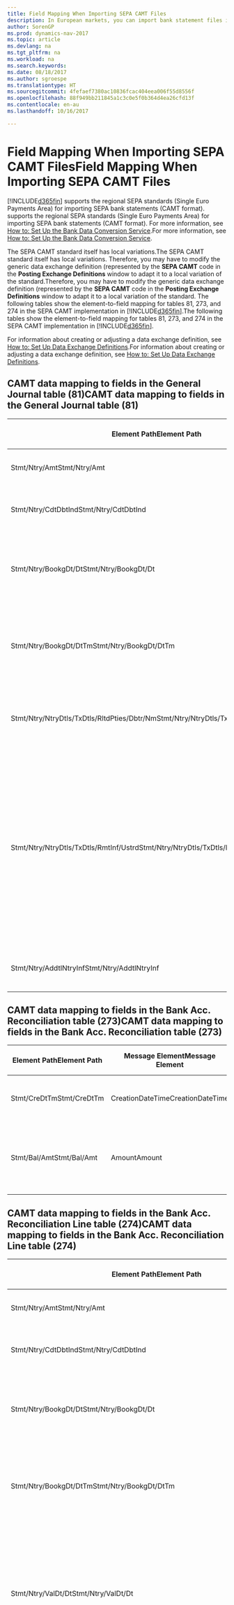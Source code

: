 ```yaml
---
title: Field Mapping When Importing SEPA CAMT Files
description: In European markets, you can import bank statement files in the regional SEPA standards (Single Euro Payments Area).
author: SorenGP
ms.prod: dynamics-nav-2017
ms.topic: article
ms.devlang: na
ms.tgt_pltfrm: na
ms.workload: na
ms.search.keywords: 
ms.date: 08/18/2017
ms.author: sgroespe
ms.translationtype: HT
ms.sourcegitcommit: 4fefaef7380ac10836fcac404eea006f55d8556f
ms.openlocfilehash: 88f949bb211845a1c3c0e5f0b364d4ea26cfd13f
ms.contentlocale: en-au
ms.lasthandoff: 10/16/2017

---
```

# <a name="field-mapping-when-importing-sepa-camt-files"></a><span data-ttu-id="afda4-103">Field Mapping When Importing SEPA CAMT Files</span><span class="sxs-lookup"><span data-stu-id="afda4-103">Field Mapping When Importing SEPA CAMT Files</span></span>
[!INCLUDE[d365fin](includes/d365fin_md.md)]<span data-ttu-id="afda4-104"> supports the regional SEPA standards (Single Euro Payments Area) for importing SEPA bank statements (CAMT format).</span><span class="sxs-lookup"><span data-stu-id="afda4-104"> supports the regional SEPA standards (Single Euro Payments Area) for importing SEPA bank statements (CAMT format).</span></span> <span data-ttu-id="afda4-105">For more information, see [How to: Set Up the Bank Data Conversion Service](bank-how-setup-bank-data-conversion-service.md).</span><span class="sxs-lookup"><span data-stu-id="afda4-105">For more information, see [How to: Set Up the Bank Data Conversion Service](bank-how-setup-bank-data-conversion-service.md).</span></span>  

 <span data-ttu-id="afda4-106">The SEPA CAMT standard itself has local variations.</span><span class="sxs-lookup"><span data-stu-id="afda4-106">The SEPA CAMT standard itself has local variations.</span></span> <span data-ttu-id="afda4-107">Therefore, you may have to modify the generic data exchange definition (represented by the **SEPA CAMT** code in the **Posting Exchange Definitions** window to adapt it to a local variation of the standard.</span><span class="sxs-lookup"><span data-stu-id="afda4-107">Therefore, you may have to modify the generic data exchange definition (represented by the **SEPA CAMT** code in the **Posting Exchange Definitions** window to adapt it to a local variation of the standard.</span></span> <span data-ttu-id="afda4-108">The following tables show the element-to-field mapping for tables 81, 273, and 274 in the SEPA CAMT implementation in [!INCLUDE[d365fin](includes/d365fin_md.md)].</span><span class="sxs-lookup"><span data-stu-id="afda4-108">The following tables show the element-to-field mapping for tables 81, 273, and 274 in the SEPA CAMT implementation in [!INCLUDE[d365fin](includes/d365fin_md.md)].</span></span>  

 <span data-ttu-id="afda4-109">For information about creating or adjusting a data exchange definition, see [How to: Set Up Data Exchange Definitions](across-how-to-set-up-data-exchange-definitions.md).</span><span class="sxs-lookup"><span data-stu-id="afda4-109">For information about creating or adjusting a data exchange definition, see [How to: Set Up Data Exchange Definitions](across-how-to-set-up-data-exchange-definitions.md).</span></span>  

## <a name="camt-data-mapping-to-fields-in-the-general-journal-table-81"></a><span data-ttu-id="afda4-110">CAMT data mapping to fields in the General Journal table (81)</span><span class="sxs-lookup"><span data-stu-id="afda4-110">CAMT data mapping to fields in the General Journal table (81)</span></span>  

|<span data-ttu-id="afda4-111">Element Path</span><span class="sxs-lookup"><span data-stu-id="afda4-111">Element Path</span></span>|<span data-ttu-id="afda4-112">Message Element</span><span class="sxs-lookup"><span data-stu-id="afda4-112">Message Element</span></span>|<span data-ttu-id="afda4-113">Data Type</span><span class="sxs-lookup"><span data-stu-id="afda4-113">Data Type</span></span>|<span data-ttu-id="afda4-114">Description</span><span class="sxs-lookup"><span data-stu-id="afda4-114">Description</span></span>|<span data-ttu-id="afda4-115">Negative-Sign Identifier</span><span class="sxs-lookup"><span data-stu-id="afda4-115">Negative-Sign Identifier</span></span>|<span data-ttu-id="afda4-116">Field No.</span><span class="sxs-lookup"><span data-stu-id="afda4-116">Field No.</span></span>|<span data-ttu-id="afda4-117">Field Name</span><span class="sxs-lookup"><span data-stu-id="afda4-117">Field Name</span></span>|  
|------------------|---------------------|---------------|-----------------|-------------------------------|---------------|----------------|  
|<span data-ttu-id="afda4-118">Stmt/Ntry/Amt</span><span class="sxs-lookup"><span data-stu-id="afda4-118">Stmt/Ntry/Amt</span></span>|<span data-ttu-id="afda4-119">Amount</span><span class="sxs-lookup"><span data-stu-id="afda4-119">Amount</span></span>|<span data-ttu-id="afda4-120">Decimal</span><span class="sxs-lookup"><span data-stu-id="afda4-120">Decimal</span></span>|<span data-ttu-id="afda4-121">The amount of money in the cash entry</span><span class="sxs-lookup"><span data-stu-id="afda4-121">The amount of money in the cash entry</span></span>||<span data-ttu-id="afda4-122">13</span><span class="sxs-lookup"><span data-stu-id="afda4-122">13</span></span>|<span data-ttu-id="afda4-123">Amount</span><span class="sxs-lookup"><span data-stu-id="afda4-123">Amount</span></span>|  
|<span data-ttu-id="afda4-124">Stmt/Ntry/CdtDbtInd</span><span class="sxs-lookup"><span data-stu-id="afda4-124">Stmt/Ntry/CdtDbtInd</span></span>|<span data-ttu-id="afda4-125">CreditDebitIndicator</span><span class="sxs-lookup"><span data-stu-id="afda4-125">CreditDebitIndicator</span></span>|<span data-ttu-id="afda4-126">Text</span><span class="sxs-lookup"><span data-stu-id="afda4-126">Text</span></span>|<span data-ttu-id="afda4-127">Indicates whether the entry is a credit or a debit entry</span><span class="sxs-lookup"><span data-stu-id="afda4-127">Indicates whether the entry is a credit or a debit entry</span></span>|<span data-ttu-id="afda4-128">DBIT</span><span class="sxs-lookup"><span data-stu-id="afda4-128">DBIT</span></span>|<span data-ttu-id="afda4-129">13</span><span class="sxs-lookup"><span data-stu-id="afda4-129">13</span></span>|<span data-ttu-id="afda4-130">Amount</span><span class="sxs-lookup"><span data-stu-id="afda4-130">Amount</span></span>|  
|<span data-ttu-id="afda4-131">Stmt/Ntry/BookgDt/Dt</span><span class="sxs-lookup"><span data-stu-id="afda4-131">Stmt/Ntry/BookgDt/Dt</span></span>|<span data-ttu-id="afda4-132">Date</span><span class="sxs-lookup"><span data-stu-id="afda4-132">Date</span></span>|<span data-ttu-id="afda4-133">Date</span><span class="sxs-lookup"><span data-stu-id="afda4-133">Date</span></span>|<span data-ttu-id="afda4-134">The date when an entry is posted to an account on the account servicer's books</span><span class="sxs-lookup"><span data-stu-id="afda4-134">The date when an entry is posted to an account on the account servicer's books</span></span>||<span data-ttu-id="afda4-135">5</span><span class="sxs-lookup"><span data-stu-id="afda4-135">5</span></span>|<span data-ttu-id="afda4-136">Posting Date</span><span class="sxs-lookup"><span data-stu-id="afda4-136">Posting Date</span></span>|  
|<span data-ttu-id="afda4-137">Stmt/Ntry/BookgDt/DtTm</span><span class="sxs-lookup"><span data-stu-id="afda4-137">Stmt/Ntry/BookgDt/DtTm</span></span>|<span data-ttu-id="afda4-138">DateTime</span><span class="sxs-lookup"><span data-stu-id="afda4-138">DateTime</span></span>|<span data-ttu-id="afda4-139">DateTime</span><span class="sxs-lookup"><span data-stu-id="afda4-139">DateTime</span></span>|<span data-ttu-id="afda4-140">The date and time when an entry is posted to an account on the account servicer's books</span><span class="sxs-lookup"><span data-stu-id="afda4-140">The date and time when an entry is posted to an account on the account servicer's books</span></span>||<span data-ttu-id="afda4-141">5</span><span class="sxs-lookup"><span data-stu-id="afda4-141">5</span></span>|<span data-ttu-id="afda4-142">Posting Date</span><span class="sxs-lookup"><span data-stu-id="afda4-142">Posting Date</span></span>|  
|<span data-ttu-id="afda4-143">Stmt/Ntry/NtryDtls/TxDtls/RltdPties/Dbtr/Nm</span><span class="sxs-lookup"><span data-stu-id="afda4-143">Stmt/Ntry/NtryDtls/TxDtls/RltdPties/Dbtr/Nm</span></span>|<span data-ttu-id="afda4-144">Name</span><span class="sxs-lookup"><span data-stu-id="afda4-144">Name</span></span>|<span data-ttu-id="afda4-145">Text</span><span class="sxs-lookup"><span data-stu-id="afda4-145">Text</span></span>|<span data-ttu-id="afda4-146">The name of the party that owes an amount of money to the (ultimate) creditor</span><span class="sxs-lookup"><span data-stu-id="afda4-146">The name of the party that owes an amount of money to the (ultimate) creditor</span></span>||<span data-ttu-id="afda4-147">1221</span><span class="sxs-lookup"><span data-stu-id="afda4-147">1221</span></span>|<span data-ttu-id="afda4-148">Payer Information</span><span class="sxs-lookup"><span data-stu-id="afda4-148">Payer Information</span></span>|  
|<span data-ttu-id="afda4-149">Stmt/Ntry/NtryDtls/TxDtls/RmtInf/Ustrd</span><span class="sxs-lookup"><span data-stu-id="afda4-149">Stmt/Ntry/NtryDtls/TxDtls/RmtInf/Ustrd</span></span>|<span data-ttu-id="afda4-150">Unstructured</span><span class="sxs-lookup"><span data-stu-id="afda4-150">Unstructured</span></span>|<span data-ttu-id="afda4-151">Text</span><span class="sxs-lookup"><span data-stu-id="afda4-151">Text</span></span>|<span data-ttu-id="afda4-152">Information supplied to enable the matching/reconciliation of an entry with the items that the payment is intended to settle, such as commercial invoices in an accounts-receivable system, in an unstructured form</span><span class="sxs-lookup"><span data-stu-id="afda4-152">Information supplied to enable the matching/reconciliation of an entry with the items that the payment is intended to settle, such as commercial invoices in an accounts-receivable system, in an unstructured form</span></span>||<span data-ttu-id="afda4-153">8</span><span class="sxs-lookup"><span data-stu-id="afda4-153">8</span></span>|<span data-ttu-id="afda4-154">Description</span><span class="sxs-lookup"><span data-stu-id="afda4-154">Description</span></span>|  
|<span data-ttu-id="afda4-155">Stmt/Ntry/AddtlNtryInf</span><span class="sxs-lookup"><span data-stu-id="afda4-155">Stmt/Ntry/AddtlNtryInf</span></span>|<span data-ttu-id="afda4-156">AdditionalEntryInformation</span><span class="sxs-lookup"><span data-stu-id="afda4-156">AdditionalEntryInformation</span></span>|<span data-ttu-id="afda4-157">Text</span><span class="sxs-lookup"><span data-stu-id="afda4-157">Text</span></span>|<span data-ttu-id="afda4-158">Additional information about the entry</span><span class="sxs-lookup"><span data-stu-id="afda4-158">Additional information about the entry</span></span>||<span data-ttu-id="afda4-159">1222</span><span class="sxs-lookup"><span data-stu-id="afda4-159">1222</span></span>|<span data-ttu-id="afda4-160">Transaction Information</span><span class="sxs-lookup"><span data-stu-id="afda4-160">Transaction Information</span></span>|  

## <a name="camt-data-mapping-to-fields-in-the-bank-acc-reconciliation-table-273"></a><span data-ttu-id="afda4-161">CAMT data mapping to fields in the Bank Acc. Reconciliation table (273)</span><span class="sxs-lookup"><span data-stu-id="afda4-161">CAMT data mapping to fields in the Bank Acc. Reconciliation table (273)</span></span>  

|<span data-ttu-id="afda4-162">Element Path</span><span class="sxs-lookup"><span data-stu-id="afda4-162">Element Path</span></span>|<span data-ttu-id="afda4-163">Message Element</span><span class="sxs-lookup"><span data-stu-id="afda4-163">Message Element</span></span>|<span data-ttu-id="afda4-164">Data Type</span><span class="sxs-lookup"><span data-stu-id="afda4-164">Data Type</span></span>|<span data-ttu-id="afda4-165">Description</span><span class="sxs-lookup"><span data-stu-id="afda4-165">Description</span></span>|<span data-ttu-id="afda4-166">Negative-Sign Identifier</span><span class="sxs-lookup"><span data-stu-id="afda4-166">Negative-Sign Identifier</span></span>|<span data-ttu-id="afda4-167">Field No.</span><span class="sxs-lookup"><span data-stu-id="afda4-167">Field No.</span></span>|<span data-ttu-id="afda4-168">Field Name</span><span class="sxs-lookup"><span data-stu-id="afda4-168">Field Name</span></span>|  
|------------------|---------------------|---------------|-----------------|-------------------------------|---------------|----------------|  
|<span data-ttu-id="afda4-169">Stmt/CreDtTm</span><span class="sxs-lookup"><span data-stu-id="afda4-169">Stmt/CreDtTm</span></span>|<span data-ttu-id="afda4-170">CreationDateTime</span><span class="sxs-lookup"><span data-stu-id="afda4-170">CreationDateTime</span></span>|<span data-ttu-id="afda4-171">Date</span><span class="sxs-lookup"><span data-stu-id="afda4-171">Date</span></span>|<span data-ttu-id="afda4-172">The date and time when the message was created</span><span class="sxs-lookup"><span data-stu-id="afda4-172">The date and time when the message was created</span></span>||<span data-ttu-id="afda4-173">3</span><span class="sxs-lookup"><span data-stu-id="afda4-173">3</span></span>|<span data-ttu-id="afda4-174">Statement Date</span><span class="sxs-lookup"><span data-stu-id="afda4-174">Statement Date</span></span>|  
|<span data-ttu-id="afda4-175">Stmt/Bal/Amt</span><span class="sxs-lookup"><span data-stu-id="afda4-175">Stmt/Bal/Amt</span></span>|<span data-ttu-id="afda4-176">Amount</span><span class="sxs-lookup"><span data-stu-id="afda4-176">Amount</span></span>|<span data-ttu-id="afda4-177">Decimal</span><span class="sxs-lookup"><span data-stu-id="afda4-177">Decimal</span></span>|<span data-ttu-id="afda4-178">The amount resulting from the netted amounts for all debit and credit entries</span><span class="sxs-lookup"><span data-stu-id="afda4-178">The amount resulting from the netted amounts for all debit and credit entries</span></span>||<span data-ttu-id="afda4-179">4</span><span class="sxs-lookup"><span data-stu-id="afda4-179">4</span></span>|<span data-ttu-id="afda4-180">Statement Ending Balance</span><span class="sxs-lookup"><span data-stu-id="afda4-180">Statement Ending Balance</span></span>|  

## <a name="camt-data-mapping-to-fields-in-the-bank-acc-reconciliation-line-table-274"></a><span data-ttu-id="afda4-181">CAMT data mapping to fields in the Bank Acc. Reconciliation Line table (274)</span><span class="sxs-lookup"><span data-stu-id="afda4-181">CAMT data mapping to fields in the Bank Acc. Reconciliation Line table (274)</span></span>  

|<span data-ttu-id="afda4-182">Element Path</span><span class="sxs-lookup"><span data-stu-id="afda4-182">Element Path</span></span>|<span data-ttu-id="afda4-183">Message Element</span><span class="sxs-lookup"><span data-stu-id="afda4-183">Message Element</span></span>|<span data-ttu-id="afda4-184">Data Type</span><span class="sxs-lookup"><span data-stu-id="afda4-184">Data Type</span></span>|<span data-ttu-id="afda4-185">Description</span><span class="sxs-lookup"><span data-stu-id="afda4-185">Description</span></span>|<span data-ttu-id="afda4-186">Negative-Sign Identifier</span><span class="sxs-lookup"><span data-stu-id="afda4-186">Negative-Sign Identifier</span></span>|<span data-ttu-id="afda4-187">Field No.</span><span class="sxs-lookup"><span data-stu-id="afda4-187">Field No.</span></span>|<span data-ttu-id="afda4-188">Field Name</span><span class="sxs-lookup"><span data-stu-id="afda4-188">Field Name</span></span>|  
|------------------|---------------------|---------------|-----------------|-------------------------------|---------------|----------------|  
|<span data-ttu-id="afda4-189">Stmt/Ntry/Amt</span><span class="sxs-lookup"><span data-stu-id="afda4-189">Stmt/Ntry/Amt</span></span>|<span data-ttu-id="afda4-190">Amount</span><span class="sxs-lookup"><span data-stu-id="afda4-190">Amount</span></span>|<span data-ttu-id="afda4-191">Decimal</span><span class="sxs-lookup"><span data-stu-id="afda4-191">Decimal</span></span>|<span data-ttu-id="afda4-192">The amount of money in the cash entry</span><span class="sxs-lookup"><span data-stu-id="afda4-192">The amount of money in the cash entry</span></span>||<span data-ttu-id="afda4-193">7</span><span class="sxs-lookup"><span data-stu-id="afda4-193">7</span></span>|<span data-ttu-id="afda4-194">Statement Amount</span><span class="sxs-lookup"><span data-stu-id="afda4-194">Statement Amount</span></span>|  
|<span data-ttu-id="afda4-195">Stmt/Ntry/CdtDbtInd</span><span class="sxs-lookup"><span data-stu-id="afda4-195">Stmt/Ntry/CdtDbtInd</span></span>|<span data-ttu-id="afda4-196">CreditDebitIndicator</span><span class="sxs-lookup"><span data-stu-id="afda4-196">CreditDebitIndicator</span></span>|<span data-ttu-id="afda4-197">Text</span><span class="sxs-lookup"><span data-stu-id="afda4-197">Text</span></span>|<span data-ttu-id="afda4-198">Indicates whether the entry is a credit or a debit entry</span><span class="sxs-lookup"><span data-stu-id="afda4-198">Indicates whether the entry is a credit or a debit entry</span></span>|<span data-ttu-id="afda4-199">DBIT</span><span class="sxs-lookup"><span data-stu-id="afda4-199">DBIT</span></span>|<span data-ttu-id="afda4-200">7</span><span class="sxs-lookup"><span data-stu-id="afda4-200">7</span></span>|<span data-ttu-id="afda4-201">Statement Amount</span><span class="sxs-lookup"><span data-stu-id="afda4-201">Statement Amount</span></span>|  
|<span data-ttu-id="afda4-202">Stmt/Ntry/BookgDt/Dt</span><span class="sxs-lookup"><span data-stu-id="afda4-202">Stmt/Ntry/BookgDt/Dt</span></span>|<span data-ttu-id="afda4-203">Date</span><span class="sxs-lookup"><span data-stu-id="afda4-203">Date</span></span>|<span data-ttu-id="afda4-204">Date</span><span class="sxs-lookup"><span data-stu-id="afda4-204">Date</span></span>|<span data-ttu-id="afda4-205">The date when an entry is posted to an account on the account servicer's books</span><span class="sxs-lookup"><span data-stu-id="afda4-205">The date when an entry is posted to an account on the account servicer's books</span></span>||<span data-ttu-id="afda4-206">5</span><span class="sxs-lookup"><span data-stu-id="afda4-206">5</span></span>|<span data-ttu-id="afda4-207">Transaction Date</span><span class="sxs-lookup"><span data-stu-id="afda4-207">Transaction Date</span></span>|  
|<span data-ttu-id="afda4-208">Stmt/Ntry/BookgDt/DtTm</span><span class="sxs-lookup"><span data-stu-id="afda4-208">Stmt/Ntry/BookgDt/DtTm</span></span>|<span data-ttu-id="afda4-209">DateTime</span><span class="sxs-lookup"><span data-stu-id="afda4-209">DateTime</span></span>|<span data-ttu-id="afda4-210">DateTime</span><span class="sxs-lookup"><span data-stu-id="afda4-210">DateTime</span></span>|<span data-ttu-id="afda4-211">The date and time when an entry is posted to an account on the account servicer's books</span><span class="sxs-lookup"><span data-stu-id="afda4-211">The date and time when an entry is posted to an account on the account servicer's books</span></span>||<span data-ttu-id="afda4-212">5</span><span class="sxs-lookup"><span data-stu-id="afda4-212">5</span></span>|<span data-ttu-id="afda4-213">Transaction Date</span><span class="sxs-lookup"><span data-stu-id="afda4-213">Transaction Date</span></span>|  
|<span data-ttu-id="afda4-214">Stmt/Ntry/ValDt/Dt</span><span class="sxs-lookup"><span data-stu-id="afda4-214">Stmt/Ntry/ValDt/Dt</span></span>|<span data-ttu-id="afda4-215">Date</span><span class="sxs-lookup"><span data-stu-id="afda4-215">Date</span></span>|<span data-ttu-id="afda4-216">Date</span><span class="sxs-lookup"><span data-stu-id="afda4-216">Date</span></span>|<span data-ttu-id="afda4-217">The date when assets become available to the account owner in case of a credit entry, or cease to be available to the account owner in case of a debit entry</span><span class="sxs-lookup"><span data-stu-id="afda4-217">The date when assets become available to the account owner in case of a credit entry, or cease to be available to the account owner in case of a debit entry</span></span>||<span data-ttu-id="afda4-218">12</span><span class="sxs-lookup"><span data-stu-id="afda4-218">12</span></span>|<span data-ttu-id="afda4-219">Value Date</span><span class="sxs-lookup"><span data-stu-id="afda4-219">Value Date</span></span>|  
|<span data-ttu-id="afda4-220">Stmt/Ntry/ValDt/DtTm</span><span class="sxs-lookup"><span data-stu-id="afda4-220">Stmt/Ntry/ValDt/DtTm</span></span>|<span data-ttu-id="afda4-221">DateTime</span><span class="sxs-lookup"><span data-stu-id="afda4-221">DateTime</span></span>|<span data-ttu-id="afda4-222">DateTime</span><span class="sxs-lookup"><span data-stu-id="afda4-222">DateTime</span></span>|<span data-ttu-id="afda4-223">The date and time when assets become available to the account owner in case of a credit entry, or cease to be available to the account owner in case of a debit entry</span><span class="sxs-lookup"><span data-stu-id="afda4-223">The date and time when assets become available to the account owner in case of a credit entry, or cease to be available to the account owner in case of a debit entry</span></span>||<span data-ttu-id="afda4-224">12</span><span class="sxs-lookup"><span data-stu-id="afda4-224">12</span></span>|<span data-ttu-id="afda4-225">Value Date</span><span class="sxs-lookup"><span data-stu-id="afda4-225">Value Date</span></span>|  
|<span data-ttu-id="afda4-226">Stmt/Ntry/NtryDtls/TxDtls/RltdPties/Dbtr/Nm</span><span class="sxs-lookup"><span data-stu-id="afda4-226">Stmt/Ntry/NtryDtls/TxDtls/RltdPties/Dbtr/Nm</span></span>|<span data-ttu-id="afda4-227">Name</span><span class="sxs-lookup"><span data-stu-id="afda4-227">Name</span></span>|<span data-ttu-id="afda4-228">Text</span><span class="sxs-lookup"><span data-stu-id="afda4-228">Text</span></span>|<span data-ttu-id="afda4-229">The name of the party that owes an amount of money to the (ultimate) creditor</span><span class="sxs-lookup"><span data-stu-id="afda4-229">The name of the party that owes an amount of money to the (ultimate) creditor</span></span>||<span data-ttu-id="afda4-230">15</span><span class="sxs-lookup"><span data-stu-id="afda4-230">15</span></span>|<span data-ttu-id="afda4-231">Payer Information</span><span class="sxs-lookup"><span data-stu-id="afda4-231">Payer Information</span></span>|  
|<span data-ttu-id="afda4-232">Stmt/Ntry/NtryDtls/TxDtls/RmtInf/Ustrd</span><span class="sxs-lookup"><span data-stu-id="afda4-232">Stmt/Ntry/NtryDtls/TxDtls/RmtInf/Ustrd</span></span>|<span data-ttu-id="afda4-233">Unstructured</span><span class="sxs-lookup"><span data-stu-id="afda4-233">Unstructured</span></span>|<span data-ttu-id="afda4-234">Text</span><span class="sxs-lookup"><span data-stu-id="afda4-234">Text</span></span>|<span data-ttu-id="afda4-235">Information supplied to enable the matching/reconciliation of an entry with the items that the payment is intended to settle, such as commercial invoices in an accounts-receivable system, in an unstructured form</span><span class="sxs-lookup"><span data-stu-id="afda4-235">Information supplied to enable the matching/reconciliation of an entry with the items that the payment is intended to settle, such as commercial invoices in an accounts-receivable system, in an unstructured form</span></span>||<span data-ttu-id="afda4-236">6</span><span class="sxs-lookup"><span data-stu-id="afda4-236">6</span></span>|<span data-ttu-id="afda4-237">Description</span><span class="sxs-lookup"><span data-stu-id="afda4-237">Description</span></span>|  
|<span data-ttu-id="afda4-238">Stmt/Ntry/AddtlNtryInf</span><span class="sxs-lookup"><span data-stu-id="afda4-238">Stmt/Ntry/AddtlNtryInf</span></span>|<span data-ttu-id="afda4-239">AdditionalEntryInformation</span><span class="sxs-lookup"><span data-stu-id="afda4-239">AdditionalEntryInformation</span></span>|<span data-ttu-id="afda4-240">Text</span><span class="sxs-lookup"><span data-stu-id="afda4-240">Text</span></span>|<span data-ttu-id="afda4-241">Additional information about the entry</span><span class="sxs-lookup"><span data-stu-id="afda4-241">Additional information about the entry</span></span>||<span data-ttu-id="afda4-242">16</span><span class="sxs-lookup"><span data-stu-id="afda4-242">16</span></span>|<span data-ttu-id="afda4-243">Transaction Information</span><span class="sxs-lookup"><span data-stu-id="afda4-243">Transaction Information</span></span>|  

 <span data-ttu-id="afda4-244">Elements in the **Ntry** node that are imported into [!INCLUDE[d365fin](includes/d365fin_md.md)] but not mapped to any fields are stored in the **Posting Exch. Column Def** table.</span><span class="sxs-lookup"><span data-stu-id="afda4-244">Elements in the **Ntry** node that are imported into [!INCLUDE[d365fin](includes/d365fin_md.md)] but not mapped to any fields are stored in the **Posting Exch. Column Def** table.</span></span> <span data-ttu-id="afda4-245">Users can view these elements from the **Payment Reconciliation Journal**, **Payment Application**, and **Bank Acc. Reconciliation** windows by choosing the **Bank Statement Line Details** action.</span><span class="sxs-lookup"><span data-stu-id="afda4-245">Users can view these elements from the **Payment Reconciliation Journal**, **Payment Application**, and **Bank Acc. Reconciliation** windows by choosing the **Bank Statement Line Details** action.</span></span> <span data-ttu-id="afda4-246">For more information, see [How to: Reconcile Payments Using Automatic Application](receivables-how-reconcile-payments-auto-application.md).</span><span class="sxs-lookup"><span data-stu-id="afda4-246">For more information, see [How to: Reconcile Payments Using Automatic Application](receivables-how-reconcile-payments-auto-application.md).</span></span>  
## <a name="see-also"></a><span data-ttu-id="afda4-247">See Also</span><span class="sxs-lookup"><span data-stu-id="afda4-247">See Also</span></span>  
[<span data-ttu-id="afda4-248">Setting Up Data Exchange</span><span class="sxs-lookup"><span data-stu-id="afda4-248">Setting Up Data Exchange</span></span>](across-set-up-data-exchange.md)  
[<span data-ttu-id="afda4-249">Exchanging Data Electronically</span><span class="sxs-lookup"><span data-stu-id="afda4-249">Exchanging Data Electronically</span></span>](across-data-exchange.md)  
<span data-ttu-id="afda4-250">[How to: Set Up the Bank Data Conversion Service](bank-how-setup-bank-data-conversion-service.md) </span><span class="sxs-lookup"><span data-stu-id="afda4-250">[How to: Set Up the Bank Data Conversion Service](bank-how-setup-bank-data-conversion-service.md) </span></span>  
[<span data-ttu-id="afda4-251">How to: Use XML Schemas to Prepare Data Exchange Definitions</span><span class="sxs-lookup"><span data-stu-id="afda4-251">How to: Use XML Schemas to Prepare Data Exchange Definitions</span></span>](across-how-to-use-xml-schemas-to-prepare-data-exchange-definitions.md)  
[<span data-ttu-id="afda4-252">How to: Reconcile Payments Using Automatic Application</span><span class="sxs-lookup"><span data-stu-id="afda4-252">How to: Reconcile Payments Using Automatic Application</span></span>](receivables-how-reconcile-payments-auto-application.md)  

